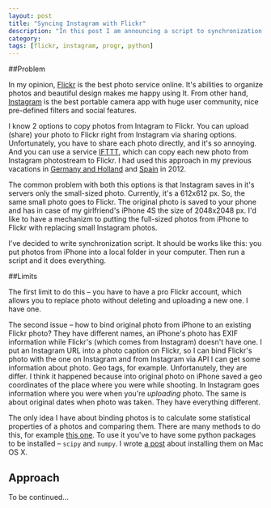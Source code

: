 ```yaml
---
layout: post
title: "Syncing Instagram with Flickr"
description: "In this post I am announcing a script to synchronization Instagram with Flickr using high-res photos"
category: 
tags: [flickr, instagram, progr, python]
---
```


##Problem 

In my opinion, [Flickr] is the best photo service online. It's abilities to organize photos and beautiful design makes me happy using It. From other hand, [Instagram] is the best portable camera app with huge user community, nice pre-defined filters and social features. 

I know 2 options to copy photos from Intagram to Flickr. You can upload (share) your photo to Flickr right from Instagram via sharing options. Unfortunately, you have to share each photo directly, and it's so annoying. And you can use a service [IFTTT], which can copy each new photo from Instagram photostream to Flickr. I had used this approach in my previous vacations in [Germany and Holland] and [Spain] in 2012.

The common problem with both this options is that Instagram saves in it's servers only the small-sized photo. Currently, it's a 612x612 px. So, the same small photo goes to Flickr. The original photo is saved to your phone and has in case of my girlfriend's iPhone 4S the size of 2048x2048 px. I'd like to have a mechanizm to putting the full-sized photos from iPhone to Flickr with replacing small Instagram photos. 

I've decided to write synchronization script. It should be works like this: you put photos from iPhone into a local folder in your computer. Then run a script and it does everything. 

##Limits

The first limit to do this – you have to have a pro Flickr account, which allows you to replace photo without deleting and uploading a new one. I have one. 

The second issue – how to bind original photo from iPhone to an existing Flickr photo? They have different names, an iPhone's photo has EXIF information while Flickr's (which comes from Instagram) doesn't have one. I put an Instagram URL into a photo caption on Flickr, so I can bind Flickr's photo with the one on Instagram and from Instagram via API I can get some information about photo. Geo tags, for example. Unfortanutely, they are differ. I think it happened because into original photo on iPhone saved a geo coordinates of the place where you were while shooting. In Instagram goes information where you were when you're *uploading* photo. The same is about original dates when photo was taken. They have everything different.

The only idea I have about binding photos is to calculate some statistical properties of a photos and comparing them. There are many methods to do this, for example [this one][stackoverflow-image-comparison-algorithm]. To use it you've to have some python packages to be installed – `scipy` and `numpy`. I wrote [a post][installing-scipy-numpy] about installing them on Mac OS X.

<!--You have to copy photos from your phone to a folder in your computer and then run the script `Instagram2Flickr.py`.-->

## Approach

To be continued...


[Flickr]: http://flickr.com
[Instagram]: http://instagr.am
[Germany and Holland]: http://localhost
[Spain]: http://localhost
[IFTTT]: http://ifttt.com 
[stackoverflow-image-comparison-algorithm]: http://stackoverflow.com/questions/1819124/image-comparison-algorithm
[installing-scipy-numpy]: /2012/09/30/installing-scipy-and-numpy-in-macosx.html
